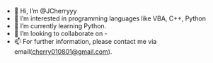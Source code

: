 - 👋 Hi, I’m @JCherryyy
- 👀 I’m interested in programming languages like VBA, C++, Python
- 🌱 I’m currently learning Python.
- 💞️ I’m looking to collaborate on -
- 📫 For further information, please contact me via email(cherry010801@gmail.com).

<!---
JCherryyy/JCherryyy is a ✨ special ✨ repository because its `README.md` (this file) appears on your GitHub profile.
You can click the Preview link to take a look at your changes.
--->
